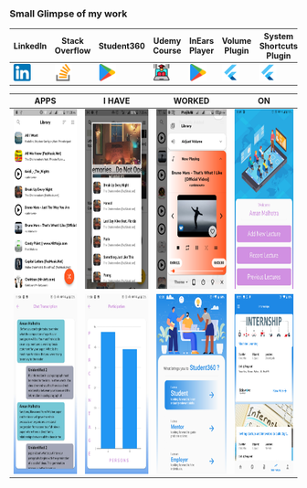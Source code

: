 ### Small Glimpse of my work

| LinkedIn | Stack Overflow | Student360 | Udemy Course | InEars Player | Volume Plugin | System Shortcuts Plugin | Animate Icons Plugin |
| -------- | -------------- | ---------- | ------------ | ------------------- | ------------- | ----------------------- | -------------------- | 
| [<img src="https://raw.githubusercontent.com/Aman-Malhotra/Aman-Malhotra/master/Icons/linkedin.png" width="30" height="30" />](https://www.linkedin.com/in/am-aman-malhotra/) | [<img src="https://raw.githubusercontent.com/Aman-Malhotra/Aman-Malhotra/master/Icons/stack-overflow.png" width="30" height="30" />](https://stackoverflow.com/users/7940500/aman-malhotra) | [<img src="https://raw.githubusercontent.com/Aman-Malhotra/Aman-Malhotra/master/Icons/google-play.png" width="30" height="30" />](https://play.google.com/store/apps/details?id=org.eduwaive.student360&hl=en_IN) | [<img src="https://raw.githubusercontent.com/Aman-Malhotra/Aman-Malhotra/master/Icons/online-learning.png" width="30" height="30" />](https://www.udemy.com/course/flutter-in-7-days/) | [<img src="https://raw.githubusercontent.com/Aman-Malhotra/Aman-Malhotra/master/Icons/google-play.png" width="30" height="30"/>](https://play.google.com/store/apps/details?id=com.amanmalhotra.inears&hl=en_IN) | [<img src="https://raw.githubusercontent.com/Aman-Malhotra/Aman-Malhotra/master/Icons/flutter.png" width="30" height="30"/>](https://pub.dev/packages/volume) | [<img src="https://raw.githubusercontent.com/Aman-Malhotra/Aman-Malhotra/master/Icons/flutter.png" width="30" height="30"/>](https://pub.dev/packages/system_shortcuts) | [<img src="https://raw.githubusercontent.com/Aman-Malhotra/Aman-Malhotra/master/Icons/flutter.png" width="30" height="30"/>](https://pub.dev/packages/animate_icons) | 

| APPS | I HAVE | WORKED | ON |
|----------------------|----------------------|----------------------|----------------------|
|<img src="https://raw.githubusercontent.com/Aman-Malhotra/Aman-Malhotra/master/Images/1.png" width="175" height="315" />  | <img src="https://raw.githubusercontent.com/Aman-Malhotra/Aman-Malhotra/master/Images/2.png" width="175" height="315" />  | <img src="https://raw.githubusercontent.com/Aman-Malhotra/Aman-Malhotra/master/Images/3.png" width="175" height="315" />  | <img src="https://raw.githubusercontent.com/Aman-Malhotra/Aman-Malhotra/master/Images/4.jpeg" width="175" height="315" />  |
| <img src="https://raw.githubusercontent.com/Aman-Malhotra/Aman-Malhotra/master/Images/5.jpeg" width="175" height="315" />  | <img src="https://raw.githubusercontent.com/Aman-Malhotra/Aman-Malhotra/master/Images/6.jpeg" width="175" height="315" />  | <img src="https://raw.githubusercontent.com/Aman-Malhotra/Aman-Malhotra/master/Images/7.png" width="175" height="315" />  | <img src="https://raw.githubusercontent.com/Aman-Malhotra/Aman-Malhotra/master/Images/8.png" width="175" height="315" />  |


